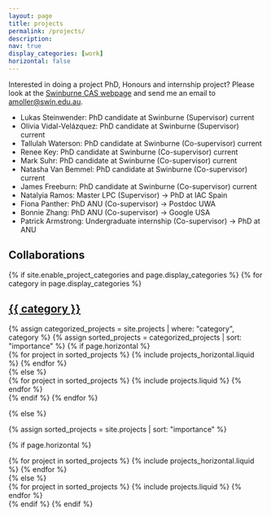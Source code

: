 ```yaml
---
layout: page
title: projects
permalink: /projects/
description:
nav: true
display_categories: [work]
horizontal: false
---
```


Interested in doing a project PhD, Honours and internship project? Please look at the [Swinburne CAS webpage](https://astronomy.swin.edu.au/study/phdprojects.html) and send me an email to <a href="mailto:amoller@swin.edu.au">amoller@swin.edu.au</a>.

- Lukas Steinwender: PhD candidate at Swinburne (Supervisor) current
- Olivia Vidal-Velázquez: PhD candidate at Swinburne (Supervisor) current
- Tallulah Waterson: PhD candidate at Swinburne (Co-supervisor) current
- Renee Key: PhD candidate at Swinburne (Co-supervisor) current
- Mark Suhr: PhD candidate at Swinburne (Co-supervisor) current
- Natasha Van Bemmel: PhD candidate at Swinburne (Co-supervisor) current
- James Freeburn: PhD candidate at Swinburne (Co-supervisor) current
- Natalyia Ramos: Master LPC (Supervisor) -> PhD at IAC Spain
- Fiona Panther: PhD ANU (Co-supervisor) -> Postdoc UWA
- Bonnie Zhang: PhD ANU (Co-supervisor) -> Google USA
- Patrick Armstrong: Undergraduate internship (Co-supervisor) -> PhD at ANU

## Collaborations

<div class="projects">
{% if site.enable_project_categories and page.display_categories %}
  <!-- Display categorized projects -->
  {% for category in page.display_categories %}
  <a id="{{ category }}" href=".#{{ category }}">
    <h2 class="category">{{ category }}</h2>
  </a>
  {% assign categorized_projects = site.projects | where: "category", category %}
  {% assign sorted_projects = categorized_projects | sort: "importance" %}
  <!-- Generate cards for each project -->
  {% if page.horizontal %}
  <div class="container">
    <div class="row row-cols-1 row-cols-md-2">
    {% for project in sorted_projects %}
      {% include projects_horizontal.liquid %}
    {% endfor %}
    </div>
  </div>
  {% else %}
  <div class="row row-cols-1 row-cols-md-3">
    {% for project in sorted_projects %}
      {% include projects.liquid %}
    {% endfor %}
  </div>
  {% endif %}
  {% endfor %}

{% else %}

<!-- Display projects without categories -->

{% assign sorted_projects = site.projects | sort: "importance" %}

  <!-- Generate cards for each project -->

{% if page.horizontal %}

  <div class="container">
    <div class="row row-cols-1 row-cols-md-2">
    {% for project in sorted_projects %}
      {% include projects_horizontal.liquid %}
    {% endfor %}
    </div>
  </div>
  {% else %}
  <div class="row row-cols-1 row-cols-md-3">
    {% for project in sorted_projects %}
      {% include projects.liquid %}
    {% endfor %}
  </div>
  {% endif %}
{% endif %}
</div>
